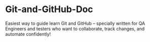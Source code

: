 # Git-and-GitHub-Doc
Easiest way to guide learn Git and GitHub – specially written for QA Engineers and testers who want to collaborate, track changes, and automate confidently!
